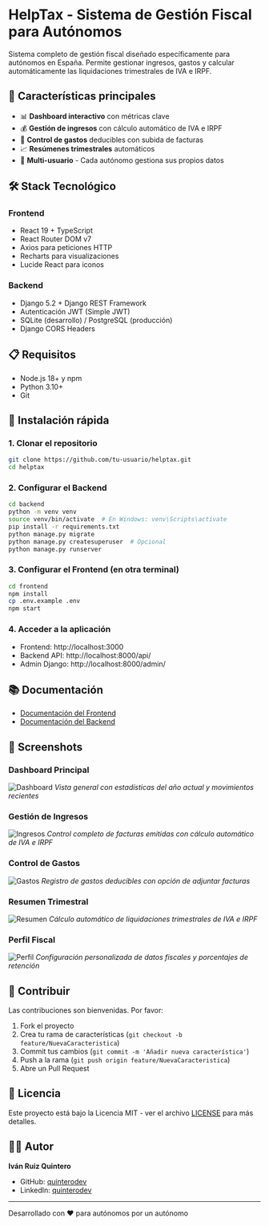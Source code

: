 # HelpTax - Sistema de Gestión Fiscal para Autónomos

Sistema completo de gestión fiscal diseñado específicamente para autónomos en España. Permite gestionar ingresos, gastos y calcular automáticamente las liquidaciones trimestrales de IVA e IRPF.

## 🚀 Características principales

- 📊 **Dashboard interactivo** con métricas clave
- 💰 **Gestión de ingresos** con cálculo automático de IVA e IRPF
- 📄 **Control de gastos** deducibles con subida de facturas
- 📈 **Resúmenes trimestrales** automáticos
- 🔐 **Multi-usuario** - Cada autónomo gestiona sus propios datos

## 🛠️ Stack Tecnológico

### Frontend
- React 19 + TypeScript
- React Router DOM v7
- Axios para peticiones HTTP
- Recharts para visualizaciones
- Lucide React para iconos

### Backend  
- Django 5.2 + Django REST Framework
- Autenticación JWT (Simple JWT)
- SQLite (desarrollo) / PostgreSQL (producción)
- Django CORS Headers

## 📋 Requisitos

- Node.js 18+ y npm
- Python 3.10+
- Git

## 🔧 Instalación rápida

### 1. Clonar el repositorio
```bash
git clone https://github.com/tu-usuario/helptax.git
cd helptax
```

### 2. Configurar el Backend
```bash
cd backend
python -m venv venv
source venv/bin/activate  # En Windows: venv\Scripts\activate
pip install -r requirements.txt
python manage.py migrate
python manage.py createsuperuser  # Opcional
python manage.py runserver
```

### 3. Configurar el Frontend (en otra terminal)
```bash
cd frontend
npm install
cp .env.example .env
npm start
```

### 4. Acceder a la aplicación
- Frontend: http://localhost:3000
- Backend API: http://localhost:8000/api/
- Admin Django: http://localhost:8000/admin/

## 📚 Documentación

- [Documentación del Frontend](./frontend/README.md)
- [Documentación del Backend](./backend/README.md)

## 📸 Screenshots

### Dashboard Principal
![Dashboard](./screenshots/dashboard.png)
*Vista general con estadísticas del año actual y movimientos recientes*

### Gestión de Ingresos
![Ingresos](./screenshots/ingresos.png)
*Control completo de facturas emitidas con cálculo automático de IVA e IRPF*

### Control de Gastos
![Gastos](./screenshots/gastos.png)
*Registro de gastos deducibles con opción de adjuntar facturas*

### Resumen Trimestral
![Resumen](./screenshots/resumen.png)
*Cálculo automático de liquidaciones trimestrales de IVA e IRPF*

### Perfil Fiscal
![Perfil](./screenshots/perfil.png)
*Configuración personalizada de datos fiscales y porcentajes de retención*

## 🤝 Contribuir

Las contribuciones son bienvenidas. Por favor:

1. Fork el proyecto
2. Crea tu rama de características (`git checkout -b feature/NuevaCaracteristica`)
3. Commit tus cambios (`git commit -m 'Añadir nueva característica'`)
4. Push a la rama (`git push origin feature/NuevaCaracteristica`)
5. Abre un Pull Request

## 📝 Licencia

Este proyecto está bajo la Licencia MIT - ver el archivo [LICENSE](LICENSE) para más detalles.

## 👨‍💻 Autor

**Iván Ruiz Quintero**

- GitHub: [quinterodev](https://github.com/quinterodev)
- LinkedIn: [quinterodev](https://linkedin.com/in/quinterodev)

---

Desarrollado con ❤️ para autónomos por un autónomo